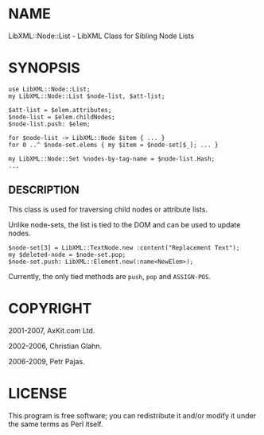 NAME
====

LibXML::Node::List - LibXML Class for Sibling Node Lists

SYNOPSIS
========

    use LibXML::Node::List;
    my LibXML::Node::List $node-list, $att-list;

    $att-list = $elem.attributes;
    $node-list = $elem.childNodes;
    $node-list.push: $elem;

    for $node-list -> LibXML::Node $item { ... }
    for 0 ..^ $node-set.elems { my $item = $node-set[$_]; ... }

    my LibXML::Node::Set %nodes-by-tag-name = $node-list.Hash;
    ...

DESCRIPTION
-----------

This class is used for traversing child nodes or attribute lists.

Unlike node-sets, the list is tied to the DOM and can be used to update nodes.

    $node-set[3] = LibXML::TextNode.new :content("Replacement Text");
    my $deleted-node = $node-set.pop;
    $node-set.push: LibXML::Element.new(:name<NewElem>);

Currently, the only tied methods are `push`, `pop` and `ASSIGN-POS`.

COPYRIGHT
=========

2001-2007, AxKit.com Ltd.

2002-2006, Christian Glahn.

2006-2009, Petr Pajas.

LICENSE
=======

This program is free software; you can redistribute it and/or modify it under the same terms as Perl itself.

